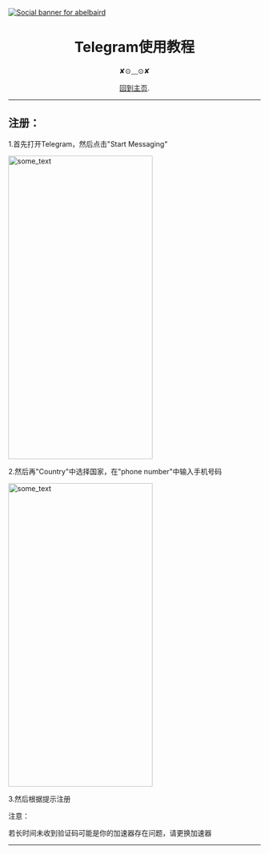[![Social banner for
abelbaird](https://github.com/abelbaird/medium/blob/main/header-banner--optimized.svg)](https://github.com/abelbaird/abelbaird)
<h1 align='center'>Telegram使用教程</h1>
<p align='center'>
✘⊙﹏⊙✘
</p>
<p align='center'><a href="https://github.com/abelbaird/abelbaird">回到主页</a>.</p>
<hr>
</hr>
<H2>注册：</H2>
<p>1.首先打开Telegram，然后点击"Start Messaging"</p>
<img src="https://github.com/abelbaird/medium/blob/main/2.jpg" alt="some_text" width="288" height="606">
<p>2.然后再"Country"中选择国家，在"phone number"中输入手机号码</p>
<img src="https://github.com/abelbaird/medium/blob/main/1.jpg" alt="some_text" width="288" height="606">
<p>3.然后根据提示注册</p>
<p>注意：</p>
<p>若长时间未收到验证码可能是你的加速器存在问题，请更换加速器</p>
<hr></hr>



